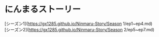 # にんまるストーリー
[シーズン1](https://gx1285.github.io/Ninmaru-Story/Season 1/ep1~ep4.md)  
[シーズン2](https://gx1285.github.io/Ninmaru-Story/Season 2/ep5~ep7.md)  
